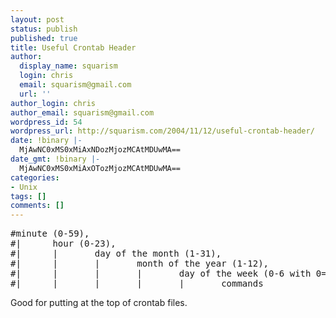 ```yaml
---
layout: post
status: publish
published: true
title: Useful Crontab Header
author:
  display_name: squarism
  login: chris
  email: squarism@gmail.com
  url: ''
author_login: chris
author_email: squarism@gmail.com
wordpress_id: 54
wordpress_url: http://squarism.com/2004/11/12/useful-crontab-header/
date: !binary |-
  MjAwNC0xMS0xMiAxNDozMjozMCAtMDUwMA==
date_gmt: !binary |-
  MjAwNC0xMS0xMiAxOTozMjozMCAtMDUwMA==
categories:
- Unix
tags: []
comments: []
---
```

<pre>
#minute (0-59),
#|      hour (0-23),
#|      |       day of the month (1-31),
#|      |       |       month of the year (1-12),
#|      |       |       |       day of the week (0-6 with 0=Sunday).
#|      |       |       |       |       commands
</pre></p>
<p>Good for putting at the top of crontab files.</p>
